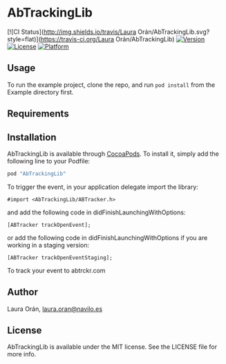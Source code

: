 # AbTrackingLib

[![CI Status](http://img.shields.io/travis/Laura Orán/AbTrackingLib.svg?style=flat)](https://travis-ci.org/Laura Orán/AbTrackingLib)
[![Version](https://img.shields.io/cocoapods/v/AbTrackingLib.svg?style=flat)](http://cocoapods.org/pods/AbTrackingLib)
[![License](https://img.shields.io/cocoapods/l/AbTrackingLib.svg?style=flat)](http://cocoapods.org/pods/AbTrackingLib)
[![Platform](https://img.shields.io/cocoapods/p/AbTrackingLib.svg?style=flat)](http://cocoapods.org/pods/AbTrackingLib)

## Usage

To run the example project, clone the repo, and run `pod install` from the Example directory first.

## Requirements

## Installation

AbTrackingLib is available through [CocoaPods](http://cocoapods.org). To install
it, simply add the following line to your Podfile:

```ruby
pod "AbTrackingLib"
```
To trigger the event, in your application delegate import the library:
```
#import <AbTrackingLib/ABTracker.h>
```

and add the following code in didFinishLaunchingWithOptions:
```
[ABTracker trackOpenEvent];
```
or add the following code in didFinishLaunchingWithOptions if you are working in a staging version:
```
[ABTracker trackOpenEventStaging];
```

To track your event to abtrckr.com

## Author

Laura Orán, laura.oran@navilo.es

## License

AbTrackingLib is available under the MIT license. See the LICENSE file for more info.

